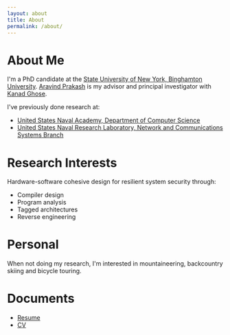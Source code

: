 ```yaml
---
layout: about
title: About
permalink: /about/
---
```


# About Me

I'm a PhD candidate at the [State University of New York, Binghamton University](https://www.binghamton.edu/computer-science/index.html).
[Aravind Prakash](https://sites.google.com/a/binghamton.edu/aravind/) is my advisor and principal investigator with [Kanad Ghose](http://www.cs.binghamton.edu/~ghose/).

I've previously done research at:
- [United States Naval Academy, Department of Computer Science](https://www.usna.edu/CS/)
- [United States Naval Research Laboratory, Network and Communications Systems Branch](https://www.nrl.navy.mil/itd/ncs/)

# Research Interests

Hardware-software cohesive design for resilient system security through:

- Compiler design
- Program analysis
- Tagged architectures
- Reverse engineering

# Personal

When not doing my research, I'm interested in mountaineering, backcountry skiing and bicycle touring. 

# Documents

- [Resume](/_assets/docs/cv/resume.pdf)
- [CV](/_assets/docs/cv/cv.pdf)